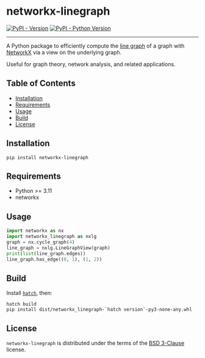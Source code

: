 # networkx-linegraph

[![PyPI - Version](https://img.shields.io/pypi/v/networkx-linegraph.svg)](https://pypi.org/project/networkx-linegraph)
[![PyPI - Python Version](https://img.shields.io/pypi/pyversions/networkx-linegraph.svg)](https://pypi.org/project/networkx-linegraph)

-----

A Python package to efficiently compute the [line graph](https://en.wikipedia.org/wiki/Line_graph) of a graph with [NetworkX](https://networkx.org/) via a view on the underlying graph.

Useful for graph theory, network analysis, and related applications.

## Table of Contents

- [Installation](#installation)
- [Requirements](#requirements)
- [Usage](#usage)
- [Build](#build)
- [License](#license)

## Installation

```console
pip install networkx-linegraph
```

## Requirements

- Python >= 3.11
- networkx

## Usage

```python
import networkx as nx
import networkx_linegraph as nxlg
graph = nx.cycle_graph(4)
line_graph = nxlg.LineGraphView(graph)
print(list(line_graph.edges))
line_graph.has_edge((0, 1), (1, 2))
```

## Build

Install [`hatch`](https://hatch.pypa.io/latest/install/), then:

```console
hatch build
pip install dist/networkx_linegraph-`hatch version`-py3-none-any.whl
```

## License

`networkx-linegraph` is distributed under the terms of the
[BSD 3-Clause](https://spdx.org/licenses/BSD-3-Clause.html) license.
